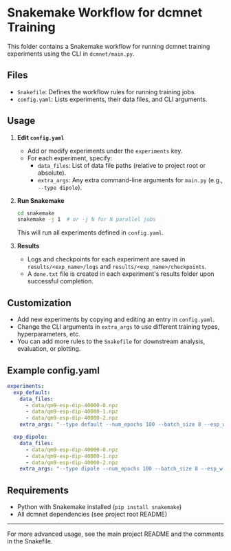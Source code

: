 # Snakemake Workflow for dcmnet Training

This folder contains a Snakemake workflow for running dcmnet training experiments using the CLI in `dcmnet/main.py`.

## Files
- `Snakefile`: Defines the workflow rules for running training jobs.
- `config.yaml`: Lists experiments, their data files, and CLI arguments.

## Usage

1. **Edit `config.yaml`**
   - Add or modify experiments under the `experiments` key.
   - For each experiment, specify:
     - `data_files`: List of data file paths (relative to project root or absolute).
     - `extra_args`: Any extra command-line arguments for `main.py` (e.g., `--type dipole`).

2. **Run Snakemake**
   ```bash
   cd snakemake
   snakemake -j 1  # or -j N for N parallel jobs
   ```
   This will run all experiments defined in `config.yaml`.

3. **Results**
   - Logs and checkpoints for each experiment are saved in `results/<exp_name>/logs` and `results/<exp_name>/checkpoints`.
   - A `done.txt` file is created in each experiment's results folder upon successful completion.

## Customization
- Add new experiments by copying and editing an entry in `config.yaml`.
- Change the CLI arguments in `extra_args` to use different training types, hyperparameters, etc.
- You can add more rules to the `Snakefile` for downstream analysis, evaluation, or plotting.

## Example config.yaml
```yaml
experiments:
  exp_default:
    data_files:
      - data/qm9-esp-dip-40000-0.npz
      - data/qm9-esp-dip-40000-1.npz
      - data/qm9-esp-dip-40000-2.npz
    extra_args: "--type default --num_epochs 100 --batch_size 8 --esp_w 10000.0"

  exp_dipole:
    data_files:
      - data/qm9-esp-dip-40000-0.npz
      - data/qm9-esp-dip-40000-1.npz
      - data/qm9-esp-dip-40000-2.npz
    extra_args: "--type dipole --num_epochs 100 --batch_size 8 --esp_w 10000.0"
```

## Requirements
- Python with Snakemake installed (`pip install snakemake`)
- All dcmnet dependencies (see project root README)

---

For more advanced usage, see the main project README and the comments in the Snakefile. 